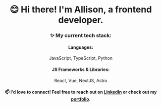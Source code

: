 <h1 align="center">😊 Hi there! I'm Allison, a frontend developer.</h1>

<div align="center">

### ✨ My current tech stack:

#### Languages: 
JavaScript, TypeScript, Python

#### JS Frameworks & Libraries: 
React, Vue, NextJS, Astro

<!-- ### 💻 What I'm working on lately:
 -->

#### 📫 I'd love to connect! Feel free to reach out on [LinkedIn](https://www.linkedin.com/in/allisonvilla/ "Link to my LinkedIn profile") or check out my [portfolio](https://allisonv.dev/ "Link to my portfolio").

</div>
